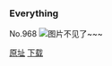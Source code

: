 ### Everything
No.968
![图片不见了~~~](https://imgs.xkcd.com/comics/everything.png)

[原址](https://xkcd.com//968) [下载](https://imgs.xkcd.com/comics/everything.png)

